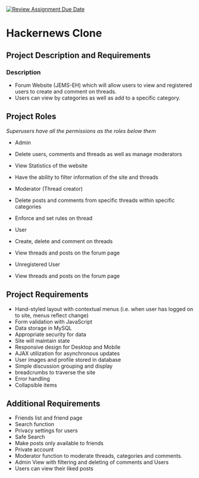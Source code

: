 [![Review Assignment Due Date](https://classroom.github.com/assets/deadline-readme-button-24ddc0f5d75046c5622901739e7c5dd533143b0c8e959d652212380cedb1ea36.svg)](https://classroom.github.com/a/enf2qyfT)
# Hackernews Clone

## Project Description and Requirements

  ### Description 
  
  - Forum Website (JEMS-EH) which will allow users to view and registered users to create and comment on threads. 
  - Users can view by categories as well as add to a specific category.

## Project Roles
   
*Superusers have all the permissions as the roles below them*
   
- Admin
- Delete users, comments and threads as well as manage moderators
- View Statistics of the website
- Have the ability to filter information of the site and threads
        
- Moderator (Thread creator)
- Delete posts and comments from specific threads within specific categories 
- Enforce and set rules on thread
        
- User 
- Create, delete and comment on threads
- View threads and posts on the forum page
        
- Unregistered User
- View threads and posts on the forum page
    
   
## Project Requirements 
- Hand-styled layout with contextual menus (i.e. when user has logged on to site, menus reflect change)
- Form validation with JavaScript
- Data storage in MySQL
- Appropriate security for data
- Site will maintain state
- Responsive design for Desktop and Mobile
- AJAX utilization for asynchronous updates 
- User images and profile stored in database
- Simple discussion grouping and display
- breadcrumbs to traverse the site
- Error handling 
- Collapsible items
   
## Additional Requirements 
- Friends list and friend page
- Search function 
- Privacy settings for users 
- Safe Search
- Make posts only available to friends
- Private account 
- Moderator function to moderate threads, categories and comments.
- Admin View with filtering and deleting of comments and Users
- Users can view their liked posts
    
   

